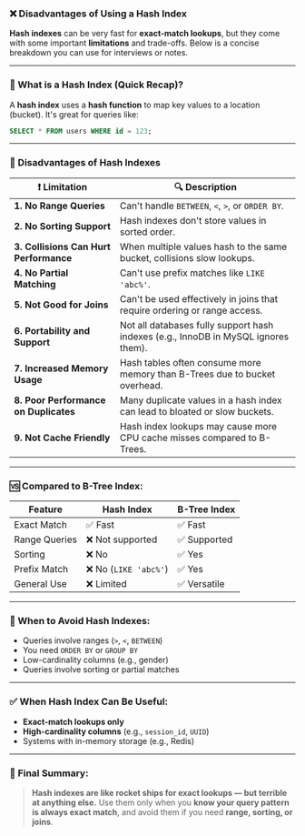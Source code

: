 ### ❌ Disadvantages of Using a **Hash Index**

**Hash indexes** can be very fast for **exact-match lookups**, but they come with some important **limitations** and trade-offs. Below is a concise breakdown you can use for interviews or notes.

---

### 📌 What is a Hash Index (Quick Recap)?

A **hash index** uses a **hash function** to map key values to a location (bucket). It's great for queries like:

```sql
SELECT * FROM users WHERE id = 123;
```

---

### 🚫 Disadvantages of Hash Indexes

| ❗ Limitation                           | 🔍 Description                                                                     |
| -------------------------------------- | ---------------------------------------------------------------------------------- |
| **1. No Range Queries**                | Can't handle `BETWEEN`, `<`, `>`, or `ORDER BY`.                                   |
| **2. No Sorting Support**              | Hash indexes don't store values in sorted order.                                   |
| **3. Collisions Can Hurt Performance** | When multiple values hash to the same bucket, collisions slow lookups.             |
| **4. No Partial Matching**             | Can't use prefix matches like `LIKE 'abc%'`.                                       |
| **5. Not Good for Joins**              | Can't be used effectively in joins that require ordering or range access.          |
| **6. Portability and Support**         | Not all databases fully support hash indexes (e.g., InnoDB in MySQL ignores them). |
| **7. Increased Memory Usage**          | Hash tables often consume more memory than B-Trees due to bucket overhead.         |
| **8. Poor Performance on Duplicates**  | Many duplicate values in a hash index can lead to bloated or slow buckets.         |
| **9. Not Cache Friendly**              | Hash index lookups may cause more CPU cache misses compared to B-Trees.            |

---

### 🆚 Compared to B-Tree Index:

| Feature       | **Hash Index**       | **B-Tree Index** |
| ------------- | -------------------- | ---------------- |
| Exact Match   | ✅ Fast               | ✅ Fast           |
| Range Queries | ❌ Not supported      | ✅ Supported      |
| Sorting       | ❌ No                 | ✅ Yes            |
| Prefix Match  | ❌ No (`LIKE 'abc%'`) | ✅ Yes            |
| General Use   | ❌ Limited            | ✅ Versatile      |

---

### 🧠 When to Avoid Hash Indexes:

* Queries involve ranges (`>`, `<`, `BETWEEN`)
* You need `ORDER BY` or `GROUP BY`
* Low-cardinality columns (e.g., gender)
* Queries involve sorting or partial matches

---

### ✅ When Hash Index Can Be Useful:

* **Exact-match lookups only**
* **High-cardinality columns** (e.g., `session_id`, `UUID`)
* Systems with in-memory storage (e.g., Redis)

---

### 📌 Final Summary:

> **Hash indexes are like rocket ships for exact lookups — but terrible at anything else.**
> Use them only when you **know your query pattern is always exact match**, and avoid them if you need **range, sorting, or joins**.